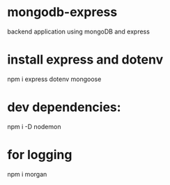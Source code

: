 # mongodb-express
backend application using mongoDB and express

# install express and dotenv
npm i express dotenv mongoose

# dev dependencies:
npm i -D nodemon

# for logging
npm i morgan